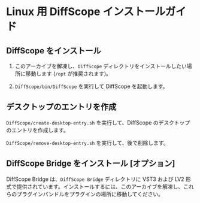 # Linux 用 DiffScope インストールガイド

## DiffScope をインストール

1. このアーカイブを解凍し、`DiffScope` ディレクトリをインストールしたい場所に移動します (`/opt` が推奨されます)。

2. `DiffScope/bin/DiffScope` を実行して DiffScope を起動します。

## デスクトップのエントリを作成

`DiffScope/create-desktop-entry.sh` を実行して、DiffScope のデスクトップのエントリを作成します。

`DiffScope/remove-desktop-entry.sh` を実行して、後で削除します。

## DiffScope Bridge をインストール [オプション]

DiffScope Bridge は、`DiffScope Bridge` ディレクトリに VST3 および LV2 形式で提供されています。インストールするには、このアーカイブを解凍し、これらのプラグインバンドルをプラグインの場所に移動してください。